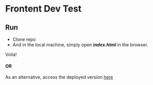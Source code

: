 # Frontent Dev Test

## Run
* Clone repo
* And in the local machine, simply open ***index.html*** in the browser.

Voila!
#### OR
As an alternative, access the deployed version [here](http://frontend-dev-test-202301.s3-website-ap-southeast-1.amazonaws.com/)